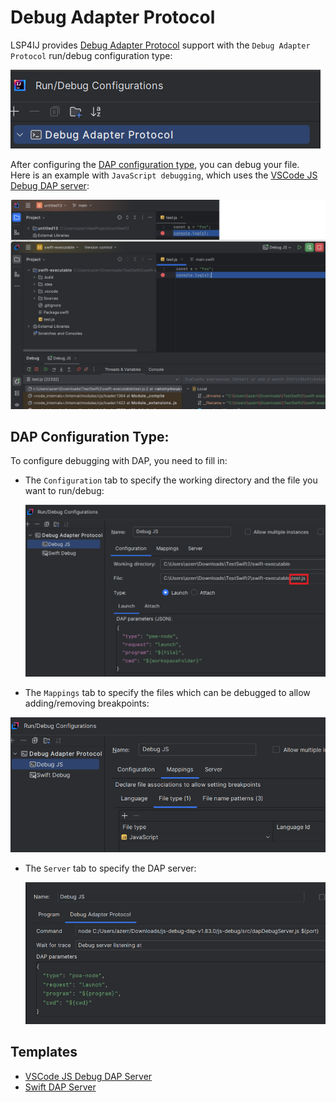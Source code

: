 # Debug Adapter Protocol

LSP4IJ provides [Debug Adapter Protocol](https://microsoft.github.io/debug-adapter-protocol/) support
with the `Debug Adapter Protocol` run/debug configuration type:

![DAP Configuration Type](./images/DAP_config_type.png)

After configuring the [DAP configuration type](#dap-configuration-type), you can debug your file.  
Here is an example with `JavaScript debugging`, which uses the [VSCode JS Debug DAP server](./user-defined-dap/vscode-js-debug.md):

![DAP Configuration Type](./images/DAP_vscode_js_debug_overview.png)

## DAP Configuration Type:

To configure debugging with DAP, you need to fill in:

- The `Configuration` tab to specify the working directory and the file you want to run/debug:

  ![DAP Configuration Type/Configuration](./images/DAP_config_type_configuration.png)

- The `Mappings` tab to specify the files which can be debugged to allow adding/removing breakpoints:

![DAP Configuration Type/Mappings](./images/DAP_config_type_mappings.png)

- The `Server` tab to specify the DAP server:

  ![DAP Configuration Type/Server](./images/DAP_config_type_server.png)

## Templates

- [VSCode JS Debug DAP Server](./user-defined-dap/vscode-js-debug.md)
- [Swift DAP Server](./user-defined-dap/swift-lldb.md)
